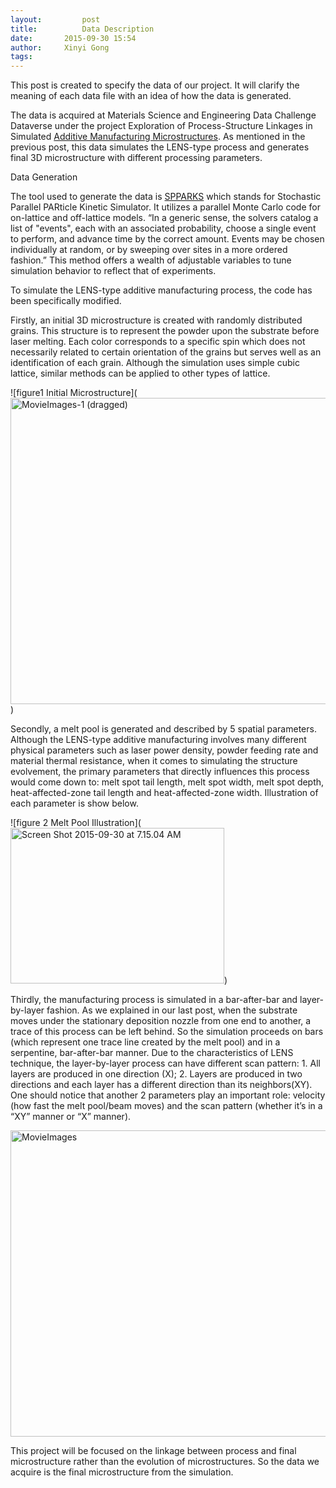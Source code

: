 ```yaml
---
layout:     	post
title:      	Data Description
date:       2015-09-30 15:54
author:     Xinyi Gong
tags:         
---
```


This post is created to specify the data of our project. It will clarify the meaning of each data file with an idea of how the data is generated.

The data is acquired at Materials Science and Engineering Data Challenge Dataverse under the project Exploration of Process-Structure Linkages in Simulated [Additive Manufacturing Microstructures](https://dataverse.harvard.edu/dataset.xhtml?persistentId=doi:10.7910/DVN/KJMK9Z). As mentioned in the previous post, this data simulates the LENS-type process and generates final 3D microstructure with different processing parameters.

Data Generation
	
The tool used to generate the data is [SPPARKS](http://spparks.sandia.gov/) which stands for Stochastic Parallel PARticle Kinetic Simulator. It utilizes a parallel Monte Carlo code for on-lattice and off-lattice models. “In a generic sense, the solvers catalog a list of "events", each with an associated probability, choose a single event to perform, and advance time by the correct amount. Events may be chosen individually at random, or by sweeping over sites in a more ordered fashion.” This method offers a wealth of adjustable variables to tune simulation behavior to reflect that of experiments.

To simulate the LENS-type additive manufacturing process, the code has been specifically modified.

Firstly, an initial 3D microstructure is created with randomly distributed grains. This structure is to represent the powder upon the substrate before laser melting. Each color corresponds to a specific spin which does not necessarily related to certain orientation of the grains but serves well as an identification of each grain. Although the simulation uses simple cubic lattice, similar methods can be applied to other types of lattice.

![figure1 Initial Microstructure](<a data-flickr-embed="true"  href="https://www.flickr.com/photos/133265793@N04/21650496310/" title="MovieImages-1 (dragged)"><img src="https://farm1.staticflickr.com/668/21650496310_e48783c792_z.jpg" width="593" height="490" alt="MovieImages-1 (dragged)"></a><script async src="//embedr.flickr.com/assets/client-code.js" charset="utf-8"></script>)

Secondly, a melt pool is generated and described by 5 spatial parameters. Although the LENS-type additive manufacturing involves many different physical parameters such as laser power density, powder feeding rate and material thermal resistance, when it comes to simulating the structure evolvement, the primary parameters that directly influences this process would come down to: melt spot tail length, melt spot width, melt spot depth, heat-affected-zone tail length and heat-affected-zone width. Illustration of each parameter is show below.

![figure 2 Melt Pool Illustration](<a data-flickr-embed="true"  href="https://www.flickr.com/photos/133265793@N04/21848127251/in/dateposted-public/" title="Screen Shot 2015-09-30 at 7.15.04 AM"><img src="https://farm1.staticflickr.com/686/21848127251_6eb03d7dc7.jpg" width="342" height="249" alt="Screen Shot 2015-09-30 at 7.15.04 AM"></a><script async src="//embedr.flickr.com/assets/client-code.js" charset="utf-8"></script>)

Thirdly, the manufacturing process is simulated in a bar-after-bar and layer-by-layer fashion. As we explained in our last post, when the substrate moves under the stationary deposition nozzle from one end to another, a trace of this process can be left behind. So the simulation proceeds on bars (which represent one trace line created by the melt pool) and in a serpentine, bar-after-bar manner. Due to the characteristics of LENS technique, the layer-by-layer process can have different scan pattern: 1. All layers are produced in one direction (X); 2. Layers are produced in two directions and each layer has a different direction than its neighbors(XY).  One should notice that another 2 parameters play an important role: velocity (how fast the melt pool/beam moves) and the scan pattern (whether it’s in a “XY” manner or “X” manner).
 
<a data-flickr-embed="true" data-context="true"  href="https://www.flickr.com/photos/133265793@N04/21848125651/in/dateposted-public/" title="MovieImages"><img src="https://farm6.staticflickr.com/5685/21848125651_692589372f_o.gif" width="593" height="490" alt="MovieImages"></a><script async src="//embedr.flickr.com/assets/client-code.js" charset="utf-8"></script>

This project will be focused on the linkage between process and final microstructure rather than the evolution of microstructures. So the data we acquire is the final microstructure from the simulation.